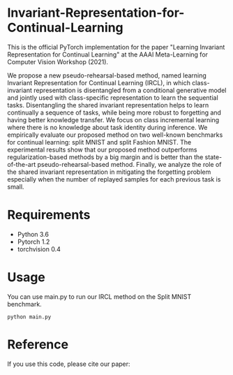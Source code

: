 # Invariant-Representation-for-Continual-Learning
This is the official PyTorch implementation for the paper "Learning Invariant Representation for Continual Learning" at the AAAI Meta-Learning for Computer Vision Workshop (2021).

We propose a new pseudo-rehearsal-based method, named learning Invariant Representation for Continual Learning (IRCL), in which class-invariant representation is disentangled from a conditional generative model and jointly used with class-specific representation to learn the sequential tasks. Disentangling the shared invariant representation helps to learn continually a sequence of tasks, while being more robust to forgetting and having better knowledge transfer. We focus on class incremental learning where there is no knowledge about task identity during inference. We empirically evaluate our proposed method on two well-known benchmarks for continual learning: split MNIST and split Fashion MNIST. The experimental results show that our proposed method outperforms regularization-based methods by a big margin and is better than the state-of-the-art pseudo-rehearsal-based method. Finally, we analyze the role of the shared invariant representation in mitigating the forgetting problem especially when the number of replayed samples for each previous task is small.  

# Requirements
* Python 3.6
* Pytorch 1.2
* torchvision 0.4

# Usage
You can use main.py to run our IRCL method on the Split MNIST benchmark. 

```
python main.py
```

# Reference
If you use this code, please cite our paper:
